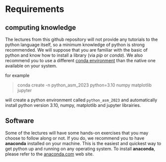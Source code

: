 # Requirements

## computing knowledge

The lectures from this github repository will not provide any tutorials to the python language itself, so a minimum knowledge of python is strong recommended. We will suppose that you are familiar with the basic of python and know how to install a library (via *pip* or *conda*). We also recommend you to use a different [conda environment](https://conda.io/projects/conda/en/latest/user-guide/tasks/manage-environments.html)  than the native one available on your system. 

for example

> conda create -n python_asm_2023 python=3.10 numpy matplotlib jupyter

will create a python environment called `python_asm_2023` and automatically install python version 3.10, numpy, matplotlib and jupyter librairies.

## Software

Some of the lectures will have some hands-on exercises that you may choose to follow along or not. If you do, we recommend you to have **anaconda** 
installed on your machine. This is the easiest and quickest way to get python up and running on any operating system. To install **anaconda**, please refer to the [anaconda.com](https://www.anaconda.com/download) web site. 
